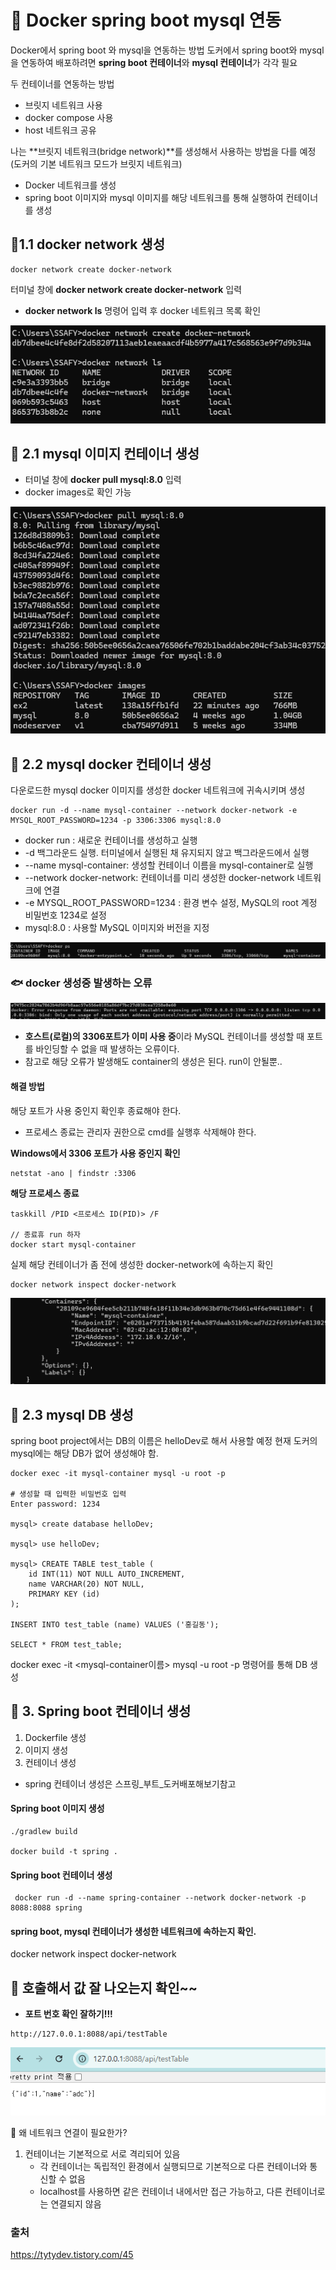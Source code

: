 # 🐋 Docker spring boot mysql 연동

Docker에서 spring boot 와 mysql을 연동하는 방법
도커에서 spring boot와 mysql을 연동하여 배포하려면 **spring boot 컨테이너**와 **mysql 컨테이너**가 각각 필요

두 컨테이너를 연동하는 방법
- 브릿지 네트워크 사용
- docker compose 사용
- host 네트워크 공유

나는 **브릿지 네트워크(bridge network)**를 생성해서 사용하는 방법을 다를 예정 (도커의 기본 네트워크 모드가 브릿지 네트워크)
- Docker 네트워크를 생성
- spring boot 이미지와 mysql 이미지를 해당 네트워크를 통해 실행하여 컨테이너를 생성

## 🐬1.1 docker network 생성

```
docker network create docker-network
```
터미널 창에 **docker network create docker-network** 입력
- **docker network ls** 명령어 입력 후 docker 네트워크 목록 확인

![alt text](./images/image6.png)

## 🐬 2.1 mysql 이미지 컨테이너 생성
- 터미널 창에 **docker pull mysql:8.0** 입력
- docker images로 확인 가능

![alt text](./images/image7.png)

## 🐬 2.2 mysql docker 컨테이너 생성
다운로드한 mysql docker 이미지를 생성한 docker 네트워크에 귀속시키며 생성

```
docker run -d --name mysql-container --network docker-network -e MYSQL_ROOT_PASSWORD=1234 -p 3306:3306 mysql:8.0
```

- docker run : 새로운 컨테이너를 생성하고 실행
- -d 백그라운드 실행. 터미널에서 실행된 채 유지되지 않고 백그라운드에서 실행
- --name mysql-container: 생성할 컨테이너 이름을 mysql-container로 실행
- --network docker-network: 컨테이너를 미리 생성한 docker-network 네트워크에 연결
- -e MYSQL_ROOT_PASSWORD=1234 : 환경 변수 설정, MySQL의 root 계정 비밀번호 1234로 설정
- mysql:8.0 : 사용할 MySQL 이미지와 버전을 지정

![alt text](./images/image8.png)

### 🐟 docker 생성중 발생하는 오류
![alt text](./images/image10.png)
- **호스트(로컬)의 3306포트가 이미 사용 중**이라 MySQL 컨테이너를 생성할 때 포트를 바인딩할 수 없을 때 발생하는 오류이다.
- 참고로 해당 오류가 발생해도 container의 생성은 된다. run이 안될뿐..

#### 해결 방법
해당 포트가 사용 중인지 확인후 종료해야 한다.
- 프로세스 종료는 관리자 권한으로 cmd를 실행후 삭제해야 한다.

**Windows에서 3306 포트가 사용 중인지 확인**
```
netstat -ano | findstr :3306
```

**해당 프로세스 종료**
```
taskkill /PID <프로세스 ID(PID)> /F

// 종료휴 run 하자
docker start mysql-container
```

실제 해당 컨테이너가 좀 전에 생성한 docker-network에 속하는지 확인
```
docker network inspect docker-network
```

![alt text](./images/image9.png)

## 🐬 2.3 mysql DB 생성
spring boot project에서는 DB의 이름은 helloDev로 해서 사용할 예정
현재 도커의 mysql에는 해당 DB가 없어 생성해야 함.

```
docker exec -it mysql-container mysql -u root -p

# 생성할 때 입력한 비밀번호 입력
Enter password: 1234

mysql> create database helloDev;

mysql> use helloDev;

mysql> CREATE TABLE test_table (
    id INT(11) NOT NULL AUTO_INCREMENT,
    name VARCHAR(20) NOT NULL,
    PRIMARY KEY (id)
);

INSERT INTO test_table (name) VALUES ('홍길동');

SELECT * FROM test_table;

```
docker exec -it <mysql-container이름> mysql -u root -p 명령어를 통해 DB 생성


## 🐬 3. Spring boot 컨테이너 생성
1. Dockerfile 생성
2. 이미지 생성
3. 컨테이너 생성
- spring 컨테이너 생성은 스프링_부트_도커배포해보기참고

#### Spring boot 이미지 생성
```
./gradlew build

docker build -t spring . 
```

#### Spring boot 컨테이너 생성
```
 docker run -d --name spring-container --network docker-network -p 8088:8088 spring
```

#### spring boot, mysql 컨테이너가 생성한 네트워크에 속하는지 확인.
docker network inspect docker-network


## 🐬 호출해서 값 잘 나오는지 확인~~
- **포트 번호 확인 잘하기!!!**
```
http://127.0.0.1:8088/api/testTable
```

![alt text](./images/image11.png)


🚀 왜 네트워크 연결이 필요한가?
1. 컨테이너는 기본적으로 서로 격리되어 있음
    - 각 컨테이너는 독립적인 환경에서 실행되므로 기본적으로 다른 컨테이너와 통신할 수 없음
    - localhost를 사용하면 같은 컨테이너 내에서만 접근 가능하고, 다른 컨테이너로는 연결되지 않음




### 출처

https://tytydev.tistory.com/45
